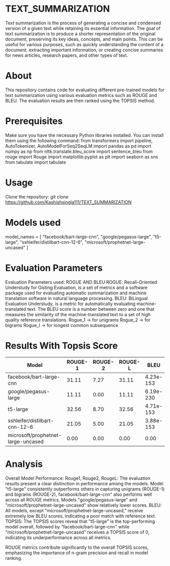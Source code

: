 # TEXT_SUMMARIZATION
Text summarization is the process of generating a concise and condensed version of a given text while retaining its essential information. The goal of text summarization is to produce a shorter representation of the original document, preserving its key ideas, concepts, and main points. This can be useful for various purposes, such as quickly understanding the content of a document, extracting important information, or creating concise summaries for news articles, research papers, and other types of text.

# About
This repository contains code for evaluating different pre-trained models for text summarization using various evaluation metrics such as ROUGE and BLEU. The evaluation results are then ranked using the TOPSIS method.

# Prerequisites
Make sure you have the necessary Python libraries installed. You can install them using the following command:
from transformers import pipeline, AutoTokenizer, AutoModelForSeq2SeqLM
import pandas as pd
import numpy as np
from nltk.translate.bleu_score import sentence_bleu
from rouge import Rouge
import matplotlib.pyplot as plt
import seaborn as sns
from tabulate import tabulate

# Usage
Clone the repository:
git clone https://github.com/Kashishsingla111/TEXT_SUMMARIZATION

# Models used
model_names = [ "facebook/bart-large-cnn", "google/pegasus-large", "t5-large", "sshleifer/distilbart-cnn-12-6", "microsoft/prophetnet-large-uncased" ]

# Evaluation Parameters
Evaluation Parameters used: ROGUE AND BLEU
ROGUE: Recall-Oriented Understudy for Gisting Evaluation, is a set of metrics and a software package used for evaluating automatic summarization and machine translation software in natural language processing.
BLEU: BiLingual Evaluation Understudy, is a metric for automatically evaluating machine-translated text. The BLEU score is a number between zero and one that measures the similarity of the machine-translated text to a set of high quality reference translations.
Rogue_1 -> for unigrams
Rogue_2 -> for bigrams
Rogue_l -> for longest common subsequence

 
# Results With Topsis Score
| Model                               | ROUGE-1            | ROUGE-2            | ROUGE-L            | BLEU               | TOPSIS Score      |
| ----------------------------------- | ------------------ | ------------------ | ------------------ | ------------------ | ----------------- |
| facebook/bart-large-cnn             | 31.11              | 7.27               | 31.11              | 4.23e-153          | 89.62             |
| google/pegasus-large                | 11.11              | 0.00               | 11.11              | 6.19e-230          | 21.63             |
| t5-large                            | 32.56              | 8.70               | 32.56              | 4.71e-153          | 100.00            |
| sshleifer/distilbart-cnn-12-6       | 21.05              | 5.00               | 21.05              | 3.88e-153          | 66.16             |
| microsoft/prophetnet-large-uncased  | 0.00               | 0.00               | 0.00               | 0.00               | 0.00             |


# Analysis

Overall Model Performance:
Rouge1, Rouge2, RougeL: The evaluation results present a clear distinction in performance among the models. Model "t5-large" consistently outperforms others in capturing unigrams (ROUGE-1) and bigrams (ROUGE-2), facebook/bart-large-cnn" also performs well across all ROUGE metrics, Models "google/pegasus-large" and "microsoft/prophetnet-large-uncased" show relatively lower scores.
BLEU: All models, except "microsoft/prophetnet-large-uncased," receive extremely low BLEU scores, indicating a poor match with reference text.
TOPSIS: The TOPSIS scores reveal that "t5-large" is the top-performing model overall, followed by "facebook/bart-large-cnn" while "microsoft/prophetnet-large-uncased" receives a TOPSIS score of 0, indicating its underperformance across all metrics.

ROUGE metrics contribute significantly to the overall TOPSIS scores, emphasizing the importance of n-gram precision and recall in model ranking.
